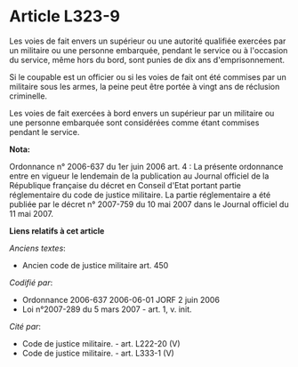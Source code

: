 # Article L323-9

Les voies de fait envers un supérieur ou une autorité qualifiée exercées par un militaire ou une personne embarquée, pendant
le service ou à l'occasion du service, même hors du bord, sont punies de dix ans d'emprisonnement.

Si le coupable est un officier ou si les voies de fait ont été commises par un militaire sous les armes, la peine peut être
portée à vingt ans de réclusion criminelle.

Les voies de fait exercées à bord envers un supérieur par un militaire ou une personne embarquée sont considérées comme étant
commises pendant le service.

**Nota:**

Ordonnance n° 2006-637 du 1er juin 2006 art. 4 : La présente ordonnance entre en vigueur le lendemain de la publication au
Journal officiel de la République française du décret en Conseil d'Etat portant partie réglementaire du code de justice
militaire. La partie réglementaire a été publiée par le décret n° 2007-759 du 10 mai 2007 dans le Journal officiel du 11 mai
2007.

**Liens relatifs à cet article**

_Anciens textes_:

  - Ancien code de justice militaire art. 450

_Codifié par_:

  - Ordonnance 2006-637 2006-06-01 JORF 2 juin 2006
  - Loi n°2007-289 du 5 mars 2007 - art. 1, v. init.

_Cité par_:

  - Code de justice militaire. - art. L222-20 (V)
  - Code de justice militaire. - art. L333-1 (V)

